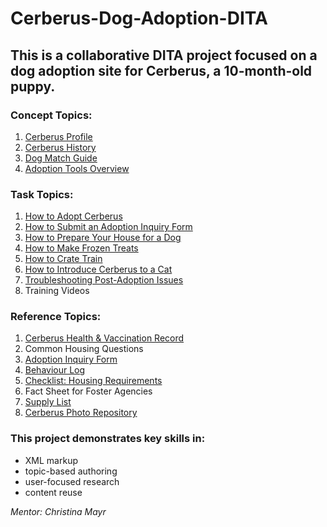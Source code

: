 # Cerberus-Dog-Adoption-DITA

## This is a collaborative DITA project focused on a dog adoption site for Cerberus, a 10-month-old puppy.

### Concept Topics:
1. [Cerberus Profile](https://github.com/MariaBHaque/Cerberus-Dog-Adoption-DITA/blob/36ef22e8354db746a754ceca20b69bae4a06d57d/Concept-Cerberus-Profile) 
2. [Cerberus History](https://github.com/MariaBHaque/Cerberus-Dog-Adoption-DITA/blob/ff88380c2226d9816b20d2f5f039dfa5474e552a/Concept-Cerberus-History)  
3. [Dog Match Guide](https://github.com/MariaBHaque/Cerberus-Dog-Adoption-DITA/blob/36ef22e8354db746a754ceca20b69bae4a06d57d/Concept-Cerberus-Match-Guide)
5. [Adoption Tools Overview](https://github.com/MariaBHaque/Cerberus-Dog-Adoption-DITA/blob/36ef22e8354db746a754ceca20b69bae4a06d57d/Concept-Adoption-Tools-Overview)

### Task Topics:
1. [How to Adopt Cerberus](https://github.com/MariaBHaque/Cerberus-Dog-Adoption-DITA/blob/36ef22e8354db746a754ceca20b69bae4a06d57d/Task-How-to-Adopt-Cerberus) 
2. [How to Submit an Adoption Inquiry Form](https://github.com/MariaBHaque/Cerberus-Dog-Adoption-DITA/blob/36ef22e8354db746a754ceca20b69bae4a06d57d/Task-How-to-Submit-an-Adoption-Inquiry-Form)
3. [How to Prepare Your House for a Dog](https://github.com/MariaBHaque/Cerberus-Dog-Adoption-DITA/blob/773cb2a2a22fa51c5647af0760eb6fc90b6a0364/Task-How-to-Prepare-Your-House-for-a-Dog)
4. [How to Make Frozen Treats](https://github.com/MariaBHaque/Cerberus-Dog-Adoption-DITA/blob/e170c2bc2b71c2a54f1ed6f3f6940b8797b92741/Task-How-to%20Make-Frozen-Treats)
5. [How to Crate Train](https://github.com/MariaBHaque/Cerberus-Dog-Adoption-DITA/blob/dd8a6b8d551c8731c710420e9a55e28b9b137d89/Task-How-to-Crate-Train)
6. [How to Introduce Cerberus to a Cat](https://github.com/MariaBHaque/Cerberus-Dog-Adoption-DITA/blob/e8b3490f00f16ddb2b1485a353006ce23e6c9779/Task-How-to-Introduce-Cerberus-to-a-Cat)
7. [Troubleshooting Post-Adoption Issues](https://github.com/MariaBHaque/Cerberus-Dog-Adoption-DITA/blob/36ef22e8354db746a754ceca20b69bae4a06d57d/Task-How-to-Troubleshoot-Post-Adoption-Issues)
8. Training Videos

### Reference Topics:
1. [Cerberus Health & Vaccination Record](https://github.com/MariaBHaque/Cerberus-Dog-Adoption-DITA/blob/36ef22e8354db746a754ceca20b69bae4a06d57d/Reference-Cerberus-Health-and-Vaccination-Record)
2. Common Housing Questions
3. [Adoption Inquiry Form](https://github.com/MariaBHaque/Cerberus-Dog-Adoption-DITA/blob/36ef22e8354db746a754ceca20b69bae4a06d57d/Reference-Adoption-Inquiry-Form)
4. [Behaviour Log](https://github.com/MariaBHaque/Cerberus-Dog-Adoption-DITA/blob/36ef22e8354db746a754ceca20b69bae4a06d57d/Reference-Behaviour-Log)
5. [Checklist: Housing Requirements](https://github.com/MariaBHaque/Cerberus-Dog-Adoption-DITA/blob/03c98ab36529cb77f8a509ce5ade60a290e7eaf3/Reference-Housing-Checklist)
6. Fact Sheet for Foster Agencies
7. [Supply List](https://github.com/MariaBHaque/Cerberus-Dog-Adoption-DITA/blob/10a81c5f80e17b5ee8dfa5903f2043d0db14b233/Reference-Cerberus-Supply-List) 
8. [Cerberus Photo Repository](https://github.com/MariaBHaque/Cerberus-Dog-Adoption-DITA/tree/36ef22e8354db746a754ceca20b69bae4a06d57d/Images) 

### This project demonstrates key skills in: 
- XML markup
- topic-based authoring
- user-focused research
- content reuse

_Mentor: Christina Mayr_
